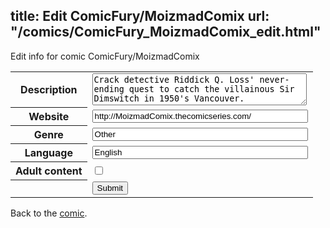 title: Edit ComicFury/MoizmadComix
url: "/comics/ComicFury_MoizmadComix_edit.html"
---
Edit info for comic ComicFury/MoizmadComix

<form name="comic" action="http://gaepostmail.appspot.com/comic/" method="post">
<table class="comicinfo">
<tr>
<th>Description</th><td><textarea name="description" cols="40" rows="3">Crack detective Riddick Q. Loss' never-ending quest to catch the villainous Sir Dimswitch in 1950's Vancouver.</textarea></td>
</tr>
<tr>
<th>Website</th><td><input type="text" name="url" value="http://MoizmadComix.thecomicseries.com/" size="40"/></td>
</tr>
<tr>
<th>Genre</th><td><input type="text" name="genre" value="Other" size="40"/></td>
</tr>
<tr>
<th>Language</th><td><input type="text" name="language" value="English" size="40"/></td>
</tr>
<tr>
<th>Adult content</th><td><input type="checkbox" name="adult" value="adult" /></td>
</tr>
<tr>
<th></th><td>
<input type="hidden" name="comic" value="ComicFury_MoizmadComix" />
<input type="submit" name="submit" value="Submit" />
</td>
</tr>
</table>
</form>

Back to the [comic](ComicFury_MoizmadComix.html).
